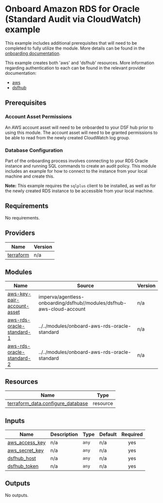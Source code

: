 # Onboard Amazon RDS for Oracle (Standard Audit via CloudWatch) example
This example includes additional prerequisites that will need to be completed to fully utilize the module. More details can be found in the [onboarding documentation](https://docs.imperva.com/bundle/onboarding-databases-to-sonar-reference-guide/page/48367051.html).

This example creates both 'aws' and 'dsfhub' resources. More information regarding authentication to each can be found in the relevant provider documentation:
- [aws](https://registry.terraform.io/providers/hashicorp/aws/latest/docs)
- [dsfhub](https://registry.terraform.io/providers/imperva/dsfhub/latest/docs)

## Prerequisites
### Account Asset Permissions
An AWS account asset will need to be onboarded to your DSF hub prior to using this module. The account asset will need to be granted permissions to be able to read from the newly created CloudWatch log group. 

### Database Configuration
Part of the onboarding process involves connecting to your RDS Oracle instance and running SQL commands to create an audit policy. This module includes an example for how to connect to the instance from your local machine and create this. 

**Note:** This example requires the ``sqlplus`` client to be installed, as well as for the newly created RDS instance to be accessible from your local machine. 

<!-- BEGIN_TF_DOCS -->
## Requirements

No requirements.

## Providers

| Name | Version |
|------|---------|
| <a name="provider_terraform"></a> [terraform](#provider\_terraform) | n/a |

## Modules

| Name | Source | Version |
|------|--------|---------|
| <a name="module_aws-key-pair-account-asset"></a> [aws-key-pair-account-asset](#module\_aws-key-pair-account-asset) | imperva/agentless-onboarding/dsfhub//modules/dsfhub-aws-cloud-account | n/a |
| <a name="module_aws-rds-oracle-standard-1"></a> [aws-rds-oracle-standard-1](#module\_aws-rds-oracle-standard-1) | ../../modules/onboard-aws-rds-oracle-standard | n/a |
| <a name="module_aws-rds-oracle-standard-2"></a> [aws-rds-oracle-standard-2](#module\_aws-rds-oracle-standard-2) | ../../modules/onboard-aws-rds-oracle-standard | n/a |

## Resources

| Name | Type |
|------|------|
| [terraform_data.configure_database](https://registry.terraform.io/providers/hashicorp/terraform/latest/docs/resources/data) | resource |

## Inputs

| Name | Description | Type | Default | Required |
|------|-------------|------|---------|:--------:|
| <a name="input_aws_access_key"></a> [aws\_access\_key](#input\_aws\_access\_key) | n/a | `any` | n/a | yes |
| <a name="input_aws_secret_key"></a> [aws\_secret\_key](#input\_aws\_secret\_key) | n/a | `any` | n/a | yes |
| <a name="input_dsfhub_host"></a> [dsfhub\_host](#input\_dsfhub\_host) | n/a | `any` | n/a | yes |
| <a name="input_dsfhub_token"></a> [dsfhub\_token](#input\_dsfhub\_token) | n/a | `any` | n/a | yes |

## Outputs

No outputs.
<!-- END_TF_DOCS -->